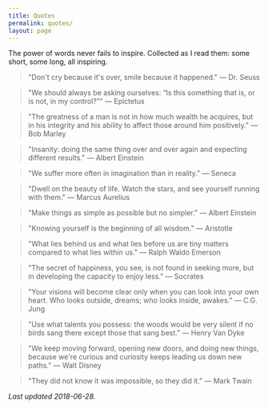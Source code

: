 ```yaml
---
title: Quotes
permalink: quotes/
layout: page
---
```

The power of words never fails to inspire. Collected as I read them: some short, some long, all inspiring.

>"Don't cry because it's over, smile because it happened."
>— Dr. Seuss

>"We should always be asking ourselves: “Is this something that is, or is not, in my control?”"
>— Epictetus

>"The greatness of a man is not in how much wealth he acquires, but in his integrity and his ability to affect those around him positively."
>— Bob Marley

>"Insanity: doing the same thing over and over again and expecting different results."
>— Albert Einstein

>"We suffer more often in imagination than in reality."
>— Seneca

>"Dwell on the beauty of life. Watch the stars, and see yourself running with them."
>— Marcus Aurelius

>"Make things as simple as possible but no simpler."
>— Albert Einstein

>"Knowing yourself is the beginning of all wisdom."
>— Aristotle

>"What lies behind us and what lies before us are tiny matters compared to what lies within us."
>— Ralph Waldo Emerson

>"The secret of happiness, you see, is not found in seeking more, but in developing the capacity to enjoy less."
>— Socrates

>"Your visions will become clear only when you can look into your own heart. Who looks outside, dreams; who looks inside, awakes."
>— C.G. Jung

>"Use what talents you possess: the woods would be very silent if no birds sang there except those that sang best."
>— Henry Van Dyke

>"We keep moving forward, opening new doors, and doing new things, because we're curious and curiosity keeps leading us down new paths."
>— Walt Disney

>"They did not know it was impossible, so they did it."
>— Mark Twain

*Last updated 2018-06-28.*